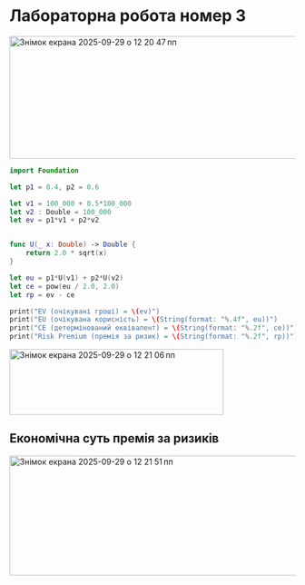 #  Лабораторна робота номер 3 

<img width="566" height="216" alt="Знімок екрана 2025-09-29 о 12 20 47 пп" src="https://github.com/user-attachments/assets/6e1869b7-7c82-46d2-a2e9-d6ff838ec745" />



```swift
import Foundation

let p1 = 0.4, p2 = 0.6

let v1 = 100_000 + 0.5*100_000
let v2 : Double = 100_000
let ev = p1*v1 + p2*v2


func U(_ x: Double) -> Double {
    return 2.0 * sqrt(x)
}

let eu = p1*U(v1) + p2*U(v2)
let ce = pow(eu / 2.0, 2.0)
let rp = ev - ce

print("EV (очікувані гроші) = \(ev)")
print("EU (очікувана корисність) = \(String(format: "%.4f", eu))")
print("CE (детермінований еквівалент) = \(String(format: "%.2f", ce))")
print("Risk Premium (премія за ризик) = \(String(format: "%.2f", rp))")
```


<img width="377" height="116" alt="Знімок екрана 2025-09-29 о 12 21 06 пп" src="https://github.com/user-attachments/assets/bb3849d4-4942-45b7-80c0-a4876a56fd5c" />

##  Економічна суть премія за ризиків 


<img width="586" height="211" alt="Знімок екрана 2025-09-29 о 12 21 51 пп" src="https://github.com/user-attachments/assets/ce2613b4-d8ac-49dc-8e46-151a75fe250f" />

